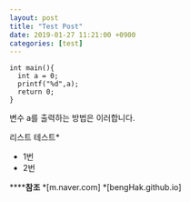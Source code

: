 ```yaml
---
layout: post
title: "Test Post"
date: 2019-01-27 11:21:00 +0900
categories: [test]
---
```

```
int main(){
  int a = 0;
  printf("%d",a);
  return 0;
}
```
변수 a를 출력하는 방법은 이러합니다.

리스트 테스트*
* 1번
* 2번

******참조**
*[m.naver.com]
*[bengHak.github.io]

